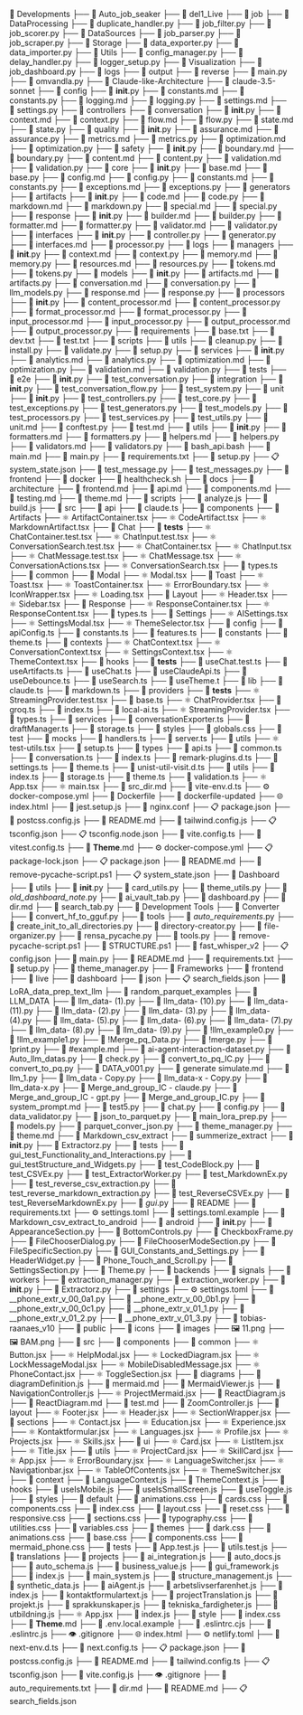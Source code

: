 📁 Developments
├── 📁 Auto_job_seaker
    ├── 📁 del1_Live
        ├── 📁 job
            ├── 📁 DataProcessing
                ├── 🐍 duplicate_handler.py
                ├── 🐍 job_filter.py
                ├── 🐍 job_scorer.py
            ├── 📁 DataSources
                ├── 🐍 job_parser.py
                ├── 🐍 job_scraper.py
            ├── 📁 Storage
                ├── 🐍 data_exporter.py
                ├── 🐍 data_importer.py
            ├── 📁 Utils
                ├── 🐍 config_manager.py
                ├── 🐍 delay_handler.py
                ├── 🐍 logger_setup.py
            ├── 📁 Visualization
                ├── 🐍 job_dashboard.py
        ├── 📁 logs
        ├── 📁 output
        ├── 📁 reverse
        ├── 🐍 main.py
        ├── 🐍 omvandla.py
├── 📁 Claude-like-Architecture
    ├── 📁 claude-3.5-sonnet
        ├── 📁 config
            ├── 🐍 __init__.py
            ├── 📝 constants.md
            ├── 🐍 constants.py
            ├── 📝 logging.md
            ├── 🐍 logging.py
            ├── 📝 settings.md
            ├── 🐍 settings.py
        ├── 📁 controllers
            ├── 📁 conversation
                ├── 🐍 __init__.py
                ├── 📝 context.md
                ├── 🐍 context.py
                ├── 📝 flow.md
                ├── 🐍 flow.py
                ├── 📝 state.md
                ├── 🐍 state.py
            ├── 📁 quality
                ├── 🐍 __init__.py
                ├── 📝 assurance.md
                ├── 🐍 assurance.py
                ├── 📝 metrics.md
                ├── 🐍 metrics.py
                ├── 📝 optimization.md
                ├── 🐍 optimization.py
            ├── 📁 safety
                ├── 🐍 __init__.py
                ├── 📝 boundary.md
                ├── 🐍 boundary.py
                ├── 📝 content.md
                ├── 🐍 content.py
                ├── 📝 validation.md
                ├── 🐍 validation.py
        ├── 📁 core
            ├── 🐍 __init__.py
            ├── 📝 base.md
            ├── 🐍 base.py
            ├── 📝 config.md
            ├── 🐍 config.py
            ├── 📝 constants.md
            ├── 🐍 constants.py
            ├── 📝 exceptions.md
            ├── 🐍 exceptions.py
        ├── 📁 generators
            ├── 📁 artifacts
                ├── 🐍 __init__.py
                ├── 📝 code.md
                ├── 🐍 code.py
                ├── 📝 markdown.md
                ├── 🐍 markdown.py
                ├── 📝 special.md
                ├── 🐍 special.py
            ├── 📁 response
                ├── 🐍 __init__.py
                ├── 📝 builder.md
                ├── 🐍 builder.py
                ├── 📝 formatter.md
                ├── 🐍 formatter.py
                ├── 📝 validator.md
                ├── 🐍 validator.py
        ├── 📁 interfaces
            ├── 🐍 __init__.py
            ├── 🐍 controller.py
            ├── 🐍 generator.py
            ├── 📝 interfaces.md
            ├── 🐍 processor.py
        ├── 📁 logs
        ├── 📁 managers
            ├── 🐍 __init__.py
            ├── 📝 context.md
            ├── 🐍 context.py
            ├── 📝 memory.md
            ├── 🐍 memory.py
            ├── 📝 resources.md
            ├── 🐍 resources.py
            ├── 📝 tokens.md
            ├── 🐍 tokens.py
        ├── 📁 models
            ├── 🐍 __init__.py
            ├── 📝 artifacts.md
            ├── 🐍 artifacts.py
            ├── 📝 conversation.md
            ├── 🐍 conversation.py
            ├── 🐍 llm_models.py
            ├── 📝 response.md
            ├── 🐍 response.py
        ├── 📁 processors
            ├── 🐍 __init__.py
            ├── 📝 content_processor.md
            ├── 🐍 content_processor.py
            ├── 📝 format_processor.md
            ├── 🐍 format_processor.py
            ├── 📝 input_processor.md
            ├── 🐍 input_processor.py
            ├── 📝 output_processor.md
            ├── 🐍 output_processor.py
        ├── 📁 requirements
            ├── 📄 base.txt
            ├── 📄 dev.txt
            ├── 📄 test.txt
        ├── 📁 scripts
            ├── 📁 utils
                ├── 🐍 cleanup.py
                ├── 🐍 install.py
                ├── 🐍 validate.py
            ├── 🐍 setup.py
        ├── 📁 services
            ├── 🐍 __init__.py
            ├── 📝 analytics.md
            ├── 🐍 analytics.py
            ├── 📝 optimization.md
            ├── 🐍 optimization.py
            ├── 📝 validation.md
            ├── 🐍 validation.py
        ├── 📁 tests
            ├── 📁 e2e
                ├── 🐍 __init__.py
                ├── 🐍 test_conversation.py
            ├── 📁 integration
                ├── 🐍 __init__.py
                ├── 🐍 test_conversation_flow.py
                ├── 🐍 test_system.py
            ├── 📁 unit
                ├── 🐍 __init__.py
                ├── 🐍 test_controllers.py
                ├── 🐍 test_core.py
                ├── 🐍 test_exceptions.py
                ├── 🐍 test_generators.py
                ├── 🐍 test_models.py
                ├── 🐍 test_processors.py
                ├── 🐍 test_services.py
                ├── 🐍 test_utils.py
                ├── 📝 unit.md
            ├── 🐍 conftest.py
            ├── 📝 test.md
        ├── 📁 utils
            ├── 🐍 __init__.py
            ├── 📝 formatters.md
            ├── 🐍 formatters.py
            ├── 📝 helpers.md
            ├── 🐍 helpers.py
            ├── 📝 validators.md
            ├── 🐍 validators.py
        ├── 📄 bash_api.bash
        ├── 📝 main.md
        ├── 🐍 main.py
        ├── 📄 requirements.txt
        ├── 🐍 setup.py
        ├── 📋 system_state.json
        ├── 🐍 test_message.py
        ├── 🐍 test_messages.py
    ├── 📁 frontend
        ├── 📁 docker
            ├── 📄 healthcheck.sh
        ├── 📁 docs
            ├── 📁 architecture
                ├── 📝 frontend.md
            ├── 📝 api.md
            ├── 📝 components.md
            ├── 📝 testing.md
            ├── 📝 theme.md
        ├── 📁 scripts
            ├── 📜 analyze.js
            ├── 📜 build.js
        ├── 📁 src
            ├── 📁 api
                ├── 📘 claude.ts
            ├── 📁 components
                ├── 📁 Artifacts
                    ├── ⚛️ ArtifactContainer.tsx
                    ├── ⚛️ CodeArtifact.tsx
                    ├── ⚛️ MarkdownArtifact.tsx
                ├── 📁 Chat
                    ├── 📁 __tests__
                        ├── ⚛️ ChatContainer.test.tsx
                        ├── ⚛️ ChatInput.test.tsx
                        ├── ⚛️ ConversationSearch.test.tsx
                    ├── ⚛️ ChatContainer.tsx
                    ├── ⚛️ ChatInput.tsx
                    ├── ⚛️ ChatMessage.test.tsx
                    ├── ⚛️ ChatMessage.tsx
                    ├── ⚛️ ConversationActions.tsx
                    ├── ⚛️ ConversationSearch.tsx
                    ├── 📘 types.ts
                ├── 📁 common
                    ├── 📁 Modal
                        ├── ⚛️ Modal.tsx
                    ├── 📁 Toast
                        ├── ⚛️ Toast.tsx
                        ├── ⚛️ ToastContainer.tsx
                    ├── ⚛️ ErrorBoundary.tsx
                    ├── ⚛️ IconWrapper.tsx
                    ├── ⚛️ Loading.tsx
                ├── 📁 Layout
                    ├── ⚛️ Header.tsx
                    ├── ⚛️ Sidebar.tsx
                ├── 📁 Response
                    ├── ⚛️ ResponseContainer.tsx
                    ├── ⚛️ ResponseContent.tsx
                    ├── 📘 types.ts
                ├── 📁 Settings
                    ├── ⚛️ AISettings.tsx
                    ├── ⚛️ SettingsModal.tsx
                    ├── ⚛️ ThemeSelector.tsx
            ├── 📁 config
                ├── 📘 apiConfig.ts
                ├── 📘 constants.ts
                ├── 📘 features.ts
            ├── 📁 constants
                ├── 📘 theme.ts
            ├── 📁 contexts
                ├── ⚛️ ChatContext.tsx
                ├── ⚛️ ConversationContext.tsx
                ├── ⚛️ SettingsContext.tsx
                ├── ⚛️ ThemeContext.tsx
            ├── 📁 hooks
                ├── 📁 __tests__
                    ├── 📘 useChat.test.ts
                ├── 📘 useArtifacts.ts
                ├── 📘 useChat.ts
                ├── 📘 useClaudeApi.ts
                ├── 📘 useDebounce.ts
                ├── 📘 useSearch.ts
                ├── 📄 useTheme.t
            ├── 📁 lib
                ├── 📘 claude.ts
                ├── 📘 markdown.ts
            ├── 📁 providers
                ├── 📁 __tests__
                    ├── ⚛️ StreamingProvider.test.tsx
                ├── 📘 base.ts
                ├── ⚛️ ChatProvider.tsx
                ├── 📘 groq.ts
                ├── 📘 index.ts
                ├── 📘 local-ai.ts
                ├── ⚛️ StreamingProvider.tsx
                ├── 📘 types.ts
            ├── 📁 services
                ├── 📘 conversationExporter.ts
                ├── 📘 draftManager.ts
                ├── 📘 storage.ts
            ├── 📁 styles
                ├── 🎨 globals.css
            ├── 📁 test
                ├── 📁 mocks
                    ├── 📘 handlers.ts
                    ├── 📘 server.ts
                ├── 📁 utils
                    ├── ⚛️ test-utils.tsx
                ├── 📘 setup.ts
            ├── 📁 types
                ├── 📘 api.ts
                ├── 📘 common.ts
                ├── 📘 conversation.ts
                ├── 📘 index.ts
                ├── 📘 remark-plugins.d.ts
                ├── 📘 settings.ts
                ├── 📘 theme.ts
                ├── 📘 unist-util-visit.d.ts
            ├── 📁 utils
                ├── 📘 index.ts
                ├── 📘 storage.ts
                ├── 📘 theme.ts
                ├── 📘 validation.ts
            ├── ⚛️ App.tsx
            ├── ⚛️ main.tsx
            ├── 📝 src_dir.md
            ├── 📘 vite-env.d.ts
        ├── ⚙️ docker-compose.yml
        ├── 📄 Dockerfile
        ├── 📄 dockerfile-updated
        ├── 🌐 index.html
        ├── 📜 jest.setup.js
        ├── 📄 nginx.conf
        ├── 📋 package.json
        ├── 📜 postcss.config.js
        ├── 📝 README.md
        ├── 📜 tailwind.config.js
        ├── 📋 tsconfig.json
        ├── 📋 tsconfig.node.json
        ├── 📘 vite.config.ts
        ├── 📘 vitest.config.ts
    ├── 📝 __Theme__.md
    ├── ⚙️ docker-compose.yml
    ├── 📋 package-lock.json
    ├── 📋 package.json
    ├── 📝 README.md
    ├── 📄 remove-pycache-script.ps1
    ├── 📋 system_state.json
├── 📁 Dashboard
    ├── 📁 utils
        ├── 🐍 __init__.py
        ├── 🐍 card_utils.py
        ├── 🐍 theme_utils.py
    ├── 🐍 _old_dashboard_note_.py
    ├── 🐍 ai_vault_tab.py
    ├── 🐍 dashboard.py
    ├── 📝 dir.md
    ├── 🐍 search_tab.py
├── 📁 Development Tools
    ├── 📁 Converter
        ├── 🐍 convert_hf_to_gguf.py
    ├── 📁 tools
        ├── 🐍 _auto_requirements_.py
        ├── 🐍 create_init_to_all_directories.py
        ├── 🐍 directory-creator.py
        ├── 🐍 file-organizer.py
        ├── 🐍 rensa_pycache.py
        ├── 🐍 tools.py
    ├── 📄 remove-pycache-script.ps1
    ├── 📄 STRUCTURE.ps1
├── 📁 fast_whisper_v2
    ├── 📋 config.json
    ├── 🐍 main.py
    ├── 📝 README.md
    ├── 📄 requirements.txt
    ├── 🐍 setup.py
    ├── 🐍 theme_manager.py
├── 📁 Frameworks
├── 📁 frontend
    ├── 📁 live
        ├── 📁 dashboard
            ├── 📁 json
                ├── 📋 search_fields.json
├── 📁 LoRA_data_prep_text_llm
    ├── 📁 random_parquet_examples
        ├── 📁 LLM_DATA
            ├── 🐍 llm_data- (1).py
            ├── 🐍 llm_data- (10).py
            ├── 🐍 llm_data- (11).py
            ├── 🐍 llm_data- (2).py
            ├── 🐍 llm_data- (3).py
            ├── 🐍 llm_data- (4).py
            ├── 🐍 llm_data- (5).py
            ├── 🐍 llm_data- (6).py
            ├── 🐍 llm_data- (7).py
            ├── 🐍 llm_data- (8).py
            ├── 🐍 llm_data- (9).py
        ├── 🐍 !llm_example0.py
        ├── 🐍 !llm_example1.py
        ├── 🐍 !Merge_pq_Data.py
        ├── 🐍 !merge.py
        ├── 🐍 !print.py
        ├── 📝 #example.md
        ├── 🐍 ai-agent-interaction-dataset.py
        ├── 🐍 Auto_llm_datas.py
        ├── 🐍 check.py
        ├── 🐍 convert_to_pq_IC.py
        ├── 🐍 convert_to_pq.py
        ├── 🐍 DATA_v001.py
        ├── 📝 generate simulate.md
        ├── 🐍 llm_1.py
        ├── 🐍 llm_data - Copy.py
        ├── 🐍 llm_data-x - Copy.py
        ├── 🐍 llm_data-x.py
        ├── 🐍 Merge_and_group_IC - claude.py
        ├── 🐍 Merge_and_group_IC - gpt.py
        ├── 🐍 Merge_and_group_IC.py
        ├── 📝 system_prompt.md
        ├── 🐍 test5.py
    ├── 🐍 chat.py
    ├── 🐍 config.py
    ├── 🐍 data_validator.py
    ├── 🐍 json_to_parquet.py
    ├── 🐍 main_lora_prep.py
    ├── 🐍 models.py
    ├── 🐍 parquet_conver_json.py
    ├── 🐍 theme_manager.py
    ├── 📝 theme.md
├── 📁 Markdown_csv_extract
    ├── 📁 summerize_extract
        ├── 🐍 __init__.py
        ├── 🐍 Extractorz.py
    ├── 📁 tests
        ├── 🐍 gui_test_Functionality_and_Interactions.py
        ├── 🐍 gui_testStructure_and_Widgets.py
        ├── 🐍 test_CodeBlock.py
        ├── 🐍 test_CSVEx.py
        ├── 🐍 test_ExtractorWorker.py
        ├── 🐍 test_MarkdownEx.py
        ├── 🐍 test_reverse_csv_extraction.py
        ├── 🐍 test_reverse_markdown_extraction.py
        ├── 🐍 test_ReverseCSVEx.py
        ├── 🐍 test_ReverseMarkdownEx.py
    ├── 🐍 _gui_.py
    ├── 📄 README
    ├── 📄 requirements.txt
    ├── ⚙️ settings.toml
    ├── 📄 settings.toml.example
├── 📁 Markdown_csv_extract_to_android
    ├── 📁 android
        ├── 🐍 __init__.py
        ├── 🐍 AppearanceSection.py
        ├── 🐍 BottomControls.py
        ├── 🐍 CheckboxFrame.py
        ├── 🐍 FileChooserDialog.py
        ├── 🐍 FileChooserModeSection.py
        ├── 🐍 FileSpecificSection.py
        ├── 🐍 GUI_Constants_and_Settings.py
        ├── 🐍 HeaderWidget.py
        ├── 🐍 Phone_Touch_and_Scroll.py
        ├── 🐍 SettingsSection.py
        ├── 🐍 Theme.py
    ├── 📁 backends
        ├── 📁 signals
        ├── 📁 workers
            ├── 🐍 extraction_manager.py
            ├── 🐍 extraction_worker.py
        ├── 🐍 __init__.py
        ├── 🐍 Extractorz.py
    ├── 📁 settings
        ├── ⚙️ settings.toml
    ├── 🐍 __phone_extr_v_00_0a1.py
    ├── 🐍 __phone_extr_v_00_0b1.py
    ├── 🐍 __phone_extr_v_00_0c1.py
    ├── 🐍 __phone_extr_v_01_1.py
    ├── 🐍 __phone_extr_v_01_2.py
    ├── 🐍 __phone_extr_v_01_3.py
├── 📁 tobias-raanaes_v10
    ├── 📁 public
        ├── 📁 icons
        ├── 📁 images
            ├── 🖼️ 11.png
            ├── 🖼️ BAM.png
    ├── 📁 src
        ├── 📁 components
            ├── 📁 common
                ├── ⚛️ Button.jsx
                ├── ⚛️ HelpModal.jsx
                ├── ⚛️ LockedDiagram.jsx
                ├── ⚛️ LockMessageModal.jsx
                ├── ⚛️ MobileDisabledMessage.jsx
                ├── ⚛️ PhoneContact.jsx
                ├── ⚛️ ToggleSection.jsx
            ├── 📁 diagrams
                ├── 📜 diagramDefinition.js
                ├── 📝 mermaid.md
                ├── 📜 MermaidViewer.js
                ├── 📜 NavigationController.js
                ├── ⚛️ ProjectMermaid.jsx
                ├── 📜 ReactDiagram.js
                ├── 📝 ReactDiagram.md
                ├── 📝 test.md
                ├── 📜 ZoomController.js
            ├── 📁 layout
                ├── ⚛️ Footer.jsx
                ├── ⚛️ Header.jsx
                ├── ⚛️ SectionWrapper.jsx
            ├── 📁 sections
                ├── ⚛️ Contact.jsx
                ├── ⚛️ Education.jsx
                ├── ⚛️ Experience.jsx
                ├── ⚛️ Kontaktformular.jsx
                ├── ⚛️ Languages.jsx
                ├── ⚛️ Profile.jsx
                ├── ⚛️ Projects.jsx
                ├── ⚛️ Skills.jsx
            ├── 📁 ui
                ├── ⚛️ Card.jsx
                ├── ⚛️ ListItem.jsx
                ├── ⚛️ Title.jsx
            ├── 📁 utils
                ├── ⚛️ ProjectCard.jsx
                ├── ⚛️ SkillCard.jsx
            ├── ⚛️ App.jsx
            ├── ⚛️ ErrorBoundary.jsx
            ├── ⚛️ LanguageSwitcher.jsx
            ├── ⚛️ Navigationbar.jsx
            ├── ⚛️ TableOfContents.jsx
            ├── ⚛️ ThemeSwitcher.jsx
        ├── 📁 context
            ├── 📜 LanguageContext.js
            ├── 📜 ThemeContext.js
        ├── 📁 hooks
            ├── 📜 useIsMobile.js
            ├── 📜 useIsSmallScreen.js
            ├── 📜 useToggle.js
        ├── 📁 styles
            ├── 📁 default
                ├── 🎨 animations.css
                ├── 🎨 cards.css
                ├── 🎨 components.css
                ├── 🎨 index.css
                ├── 🎨 layout.css
                ├── 🎨 reset.css
                ├── 🎨 responsive.css
                ├── 🎨 sections.css
                ├── 🎨 typography.css
                ├── 🎨 utilities.css
                ├── 🎨 variables.css
            ├── 📁 themes
                ├── 🎨 dark.css
            ├── 🎨 animations.css
            ├── 🎨 base.css
            ├── 🎨 components.css
            ├── 🎨 mermaid_phone.css
        ├── 📁 tests
            ├── 📜 App.test.js
            ├── 📜 utils.test.js
        ├── 📁 translations
            ├── 📁 projects
                ├── 📜 ai_integration.js
                ├── 📜 auto_docs.js
                ├── 📜 auto_schema.js
                ├── 📜 business_value.js
                ├── 📜 gui_framework.js
                ├── 📜 index.js
                ├── 📜 main_system.js
                ├── 📜 structure_management.js
                ├── 📜 synthetic_data.js
            ├── 📜 aiAgent.js
            ├── 📜 arbetslivserfarenhet.js
            ├── 📜 index.js
            ├── 📜 kontaktformulartext.js
            ├── 📜 projectTranslation.js
            ├── 📜 projekt.js
            ├── 📜 sprakkunskaper.js
            ├── 📜 tekniska_fardigheter.js
            ├── 📜 utbildning.js
        ├── ⚛️ App.jsx
        ├── 📜 index.js
    ├── 📁 style
        ├── 🎨 index.css
    ├── 📝 __Theme__.md
    ├── 📄 .env.local.example
    ├── 📄 .eslintrc.cjs
    ├── 📜 .eslintrc.js
    ├── 👁️ .gitignore
    ├── 🌐 index.html
    ├── ⚙️ netlify.toml
    ├── 📘 next-env.d.ts
    ├── 📘 next.config.ts
    ├── 📋 package.json
    ├── 📜 postcss.config.js
    ├── 📝 README.md
    ├── 📘 tailwind.config.ts
    ├── 📋 tsconfig.json
    ├── 📜 vite.config.js
├── 👁️ .gitignore
├── 📄 auto_requirements.txt
├── 📝 dir.md
├── 📝 README.md
├── 📋 search_fields.json